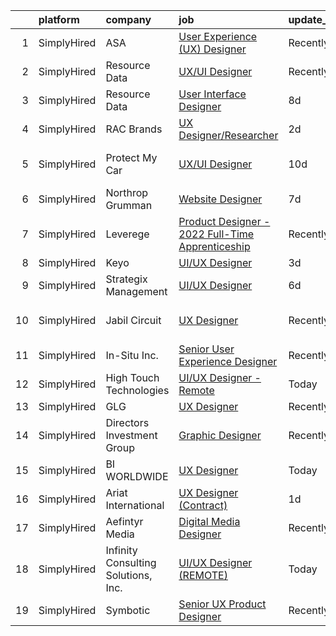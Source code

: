 

|    | platform    | company                             | job                                                                                                                                                      | update_time   | location             |
|---:|:------------|:------------------------------------|:---------------------------------------------------------------------------------------------------------------------------------------------------------|:--------------|:---------------------|
|  1 | SimplyHired | ASA                                 | [User Experience (UX) Designer](https://www.simplyhired.com/job/MHY7ntFLdZv10yDAhIE_IPmyxGFi9gZVEguKcWopwFvdtouVUAYF9A?q=ux+designer)                    | Recently      | Seattle, WA          |
|  2 | SimplyHired | Resource Data                       | [UX/UI Designer](https://www.simplyhired.com/job/rp-9Yw8GuVeLdOg6Mg9dnoVnkAjm5ii5sOLtufW5fs6rxp1zpHtlpQ?q=ux+designer)                                   | Recently      | Portland, OR         |
|  3 | SimplyHired | Resource Data                       | [User Interface Designer](https://www.simplyhired.com/job/_0YOtzbxxx_LKvFAcN5Rx21c0QFWnEUIm4Rw2aOGmr2T6npQbE18og?q=ux+designer)                          | 8d            | Juneau, AK           |
|  4 | SimplyHired | RAC Brands                          | [UX Designer/Researcher](https://www.simplyhired.com/job/7C6gUCNIds5ozCy_wYz7mMJKauIhBluLPx8AxVkVBfpxKwrtHAPDdA?q=ux+designer)                           | 2d            | Plano, TX            |
|  5 | SimplyHired | Protect My Car                      | [UX/UI Designer](https://www.simplyhired.com/job/EpNLuXIR6bsKkJRTPYkqxwWz839mY1ck2T46IZFDHr7fDcVA48HMrg?q=ux+designer)                                   | 10d           | Saint Petersburg, FL |
|  6 | SimplyHired | Northrop Grumman                    | [Website Designer](https://www.simplyhired.com/job/gZh4cMOeBmMk_ROwyrWU1KVGCyVAD_NJJaETd9HpWfUH1in7zcgTBg?q=ux+designer)                                 | 7d            | Walpole, MA          |
|  7 | SimplyHired | Leverege                            | [Product Designer - 2022 Full-Time Apprenticeship](https://www.simplyhired.com/job/f2PnrkNkoKjnF_c7MsOM41LbDj7RDHIKkfuGC1pKOOPB0dNQ0HmV5w?q=ux+designer) | Recently      | Remote               |
|  8 | SimplyHired | Keyo                                | [UI/UX Designer](https://www.simplyhired.com/job/3dgCZ3jMYrk-mOCHPveADG19KgmFH-6LtWuXA5LfVVgbNVJ-z4jQww?q=ux+designer)                                   | 3d            | Remote               |
|  9 | SimplyHired | Strategix Management                | [UI/UX Designer](https://www.simplyhired.com/job/6a9W9a9CCLR3ykItic9we_A3Rb6fElPOOCaOeLHeFZsTSUUw_9jEmA?q=ux+designer)                                   | 6d            | Remote               |
| 10 | SimplyHired | Jabil Circuit                       | [UX Designer](https://www.simplyhired.com/job/C3sbjuSkcCX7vsA18EjR__zA29fGUdmFALkgCpqHVHuFtU-YkSd9QA?q=ux+designer)                                      | Recently      | Saint Petersburg, FL |
| 11 | SimplyHired | In-Situ Inc.                        | [Senior User Experience Designer](https://www.simplyhired.com/job/vyM0f3TPEVsiQm91D22dN0l-KsYqyrhKvnNhy16xYaGcS2aJUCAddg?q=ux+designer)                  | Recently      | Fort Collins, CO     |
| 12 | SimplyHired | High Touch Technologies             | [UI/UX Designer - Remote](https://www.simplyhired.com/job/c6GNIMma-5ZQrqiAKDh8AuiEbLKIDCKpv5kXeBnDYVnNgv4A8CWL6g?q=ux+designer)                          | Today         | United States        |
| 13 | SimplyHired | GLG                                 | [UX Designer](https://www.simplyhired.com/job/RrEaVSyRzXBYGBK_dwtrI6PhJQWIMsRWG_j6yZW-7xhxAkKAYGR0xg?q=ux+designer)                                      | Recently      | Austin, TX           |
| 14 | SimplyHired | Directors Investment Group          | [Graphic Designer](https://www.simplyhired.com/job/lwFB-IFPPDdhloaijqBwddfJUHKHlrmCl5Rm4qk6xWpCkNF95M1C7w?q=ux+designer)                                 | Recently      | Abilene, TX          |
| 15 | SimplyHired | BI WORLDWIDE                        | [UX Designer](https://www.simplyhired.com/job/PGGKnX5nZZt2aolxEYj8ZCp2AMDfYZwtV9o5xZ9I0M84RQgBwZTHvw?q=ux+designer)                                      | Today         | Edina, MN            |
| 16 | SimplyHired | Ariat International                 | [UX Designer (Contract)](https://www.simplyhired.com/job/ZFFOyTrr8E_IyleKGaLU1hQuH1_kMz5LRTEPttfy1qXWYi6r4uJ4Wg?q=ux+designer)                           | 1d            | Remote +1 location   |
| 17 | SimplyHired | Aefintyr Media                      | [Digital Media Designer](https://www.simplyhired.com/job/Ll4Dk-tuHzDO6sqKeVzdyzKDgXgVn5EPAswlARllRoq4LlTuPELgiA?q=ux+designer)                           | Recently      | Corpus Christi, TX   |
| 18 | SimplyHired | Infinity Consulting Solutions, Inc. | [UI/UX Designer (REMOTE)](https://www.simplyhired.com/job/J6PwgT6gRMzWsArfnZ2spgk5XuGwtiSzEHI8WvghheYvZzSZ8jIdng?q=ux+designer)                          | Today         | Houston, TX          |
| 19 | SimplyHired | Symbotic                            | [Senior UX Product Designer](https://www.simplyhired.com/job/ARGF7Cl06APXdbsG0XNLUoyPks9ZApro9U4f3tfkiXVxe_3kNmtyXg?q=ux+designer)                       | Recently      | Wilmington, MA       |